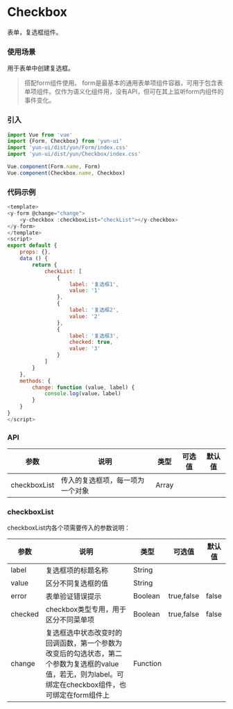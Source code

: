 # Checkbox

表单，复选框组件。

### 使用场景

用于表单中创建复选框。

> 搭配form组件使用。
> form是最基本的通用表单项组件容器，可用于包含表单项组件。仅作为语义化组件用，没有API，但可在其上监听form内组件的事件变化。

### 引入

``` javascript
import Vue from 'vue'
import {Form, Checkbox} from 'yun-ui'
import 'yun-ui/dist/yun/Form/index.css'
import 'yun-ui/dist/yun/Checkbox/index.css'

Vue.component(Form.name, Form)
Vue.component(Checkbox.name, Checkbox)
```

### 代码示例

``` javascript
<template>
<y-form @change="change">
    <y-checkbox :checkboxList="checkList"></y-checkbox>
</y-form>
</template>
<script>
export default {
    props: {},
    data () {
        return {
            checkList: [
                {
                    label: '复选框1',
                    value: '1'
                },
                {
                    label: '复选框2',
                    value: '2'
                },
                {
                    label: '复选框3',
                    checked: true,
                    value: '3'
                }
            ]
        }
    },
    methods: {
        change: function (value, label) {
            console.log(value，label)
        }
    }
}
</script>
```

### API

|      参数      |    说明    |    类型    |       可选值    |      默认值   |
|     ----      |   ----     |   ----    |      ----      |     ----     |
|checkboxList|   传入的复选框项，每一项为一个对象  |   Array  |  |       |


### checkboxList

checkboxList内各个项需要传入的参数说明：

|      参数     |     说明        |    类型    |       可选值    |      默认值   |
|     ----     |     ----     |   ----    |      ----      |     ----     |
|     label    | 复选框项的标题名称  |   String  |              |              |
|     value     |  区分不同复选框的值         |   String  |             |               |
|    error  | 表单验证错误提示    |   Boolean  | true,false | false |
|    checked  | checkbox类型专用，用于区分不同菜单项  |   Boolean |  true,false  | false |
|    change   | 复选框选中状态改变时的回调函数，第一个参数为改变后的勾选状态，第二个参数为复选框的value值，若无，则为label。可绑定在checkbox组件，也可绑定在form组件上|   Function |  |  |
